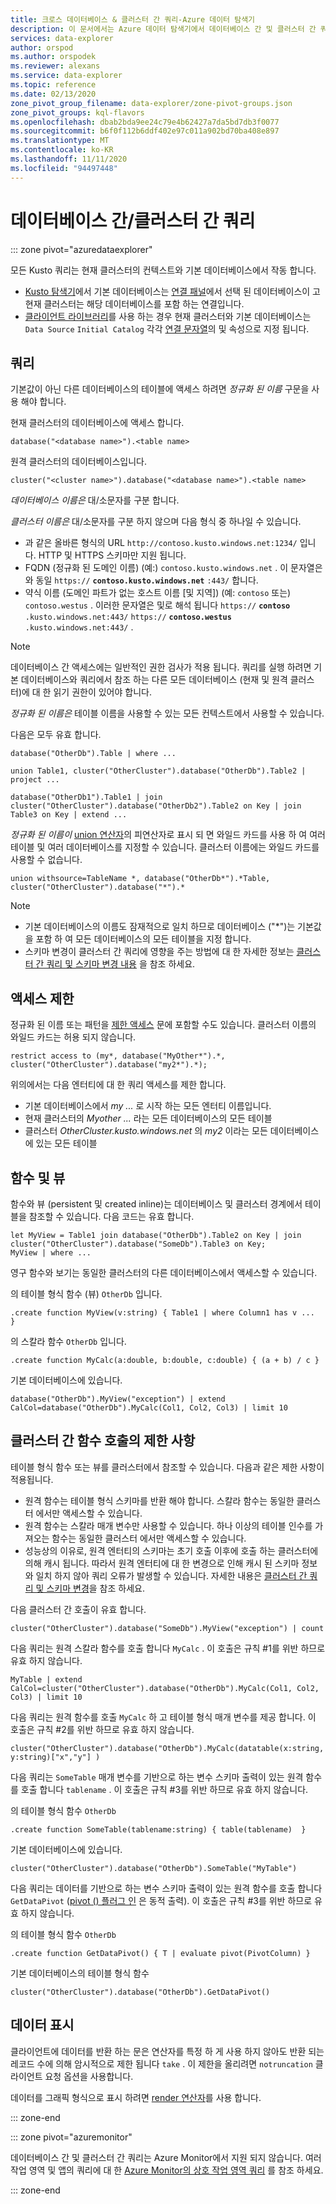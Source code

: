 ```yaml
---
title: 크로스 데이터베이스 & 클러스터 간 쿼리-Azure 데이터 탐색기
description: 이 문서에서는 Azure 데이터 탐색기에서 데이터베이스 간 및 클러스터 간 쿼리를 설명 합니다.
services: data-explorer
author: orspod
ms.author: orspodek
ms.reviewer: alexans
ms.service: data-explorer
ms.topic: reference
ms.date: 02/13/2020
zone_pivot_group_filename: data-explorer/zone-pivot-groups.json
zone_pivot_groups: kql-flavors
ms.openlocfilehash: dbab2bda9ee24c79e4b62427a7da5bd7db3f0077
ms.sourcegitcommit: b6f0f112b6ddf402e97c011a902bd70ba408e897
ms.translationtype: MT
ms.contentlocale: ko-KR
ms.lasthandoff: 11/11/2020
ms.locfileid: "94497448"
---
```

# <a name="cross-database-and-cross-cluster-queries"></a>데이터베이스 간/클러스터 간 쿼리

::: zone pivot="azuredataexplorer"

모든 Kusto 쿼리는 현재 클러스터의 컨텍스트와 기본 데이터베이스에서 작동 합니다.
* [Kusto 탐색기](../tools/kusto-explorer.md)에서 기본 데이터베이스는 [연결 패널](../tools/kusto-explorer.md#connections-panel)에서 선택 된 데이터베이스이 고 현재 클러스터는 해당 데이터베이스를 포함 하는 연결입니다.
* [클라이언트 라이브러리](../api/netfx/about-kusto-data.md)를 사용 하는 경우 현재 클러스터와 기본 데이터베이스는 `Data Source` `Initial Catalog` 각각 [연결 문자열](../api/connection-strings/kusto.md)의 및 속성으로 지정 됩니다.

## <a name="queries"></a>쿼리
기본값이 아닌 다른 데이터베이스의 테이블에 액세스 하려면 *정규화 된 이름* 구문을 사용 해야 합니다.

현재 클러스터의 데이터베이스에 액세스 합니다.

```kusto
database("<database name>").<table name>
```

원격 클러스터의 데이터베이스입니다.
```kusto
cluster("<cluster name>").database("<database name>").<table name>
```

*데이터베이스 이름은* 대/소문자를 구분 합니다.

*클러스터 이름은* 대/소문자를 구분 하지 않으며 다음 형식 중 하나일 수 있습니다.
   * 과 같은 올바른 형식의 URL `http://contoso.kusto.windows.net:1234/` 입니다. HTTP 및 HTTPS 스키마만 지원 됩니다.
   * FQDN (정규화 된 도메인 이름) (예:) `contoso.kusto.windows.net` . 이 문자열은와 동일 `https://` **`contoso.kusto.windows.net`** `:443/` 합니다.
   * 약식 이름 (도메인 파트가 없는 호스트 이름 [및 지역]) (예: `contoso` 또는) `contoso.westus` . 이러한 문자열은 및로 해석 됩니다 `https://` **`contoso`** `.kusto.windows.net:443/` `https://` **`contoso.westus`** `.kusto.windows.net:443/` .

> [!NOTE]
> 데이터베이스 간 액세스에는 일반적인 권한 검사가 적용 됩니다.
> 쿼리를 실행 하려면 기본 데이터베이스와 쿼리에서 참조 하는 다른 모든 데이터베이스 (현재 및 원격 클러스터)에 대 한 읽기 권한이 있어야 합니다.

*정규화 된 이름은* 테이블 이름을 사용할 수 있는 모든 컨텍스트에서 사용할 수 있습니다.

다음은 모두 유효 합니다.

```kusto
database("OtherDb").Table | where ...

union Table1, cluster("OtherCluster").database("OtherDb").Table2 | project ...

database("OtherDb1").Table1 | join cluster("OtherCluster").database("OtherDb2").Table2 on Key | join Table3 on Key | extend ...
```

*정규화 된 이름이* [union 연산자](./unionoperator.md)의 피연산자로 표시 되 면 와일드 카드를 사용 하 여 여러 테이블 및 여러 데이터베이스를 지정할 수 있습니다. 클러스터 이름에는 와일드 카드를 사용할 수 없습니다.

```kusto
union withsource=TableName *, database("OtherDb*").*Table, cluster("OtherCluster").database("*").*
```

> [!NOTE]
> * 기본 데이터베이스의 이름도 잠재적으로 일치 하므로 데이터베이스 ("&#42;")는 기본값을 포함 하 여 모든 데이터베이스의 모든 테이블을 지정 합니다.
> * 스키마 변경이 클러스터 간 쿼리에 영향을 주는 방법에 대 한 자세한 정보는 [클러스터 간 쿼리 및 스키마 변경 내용](../concepts/crossclusterandschemachanges.md) 을 참조 하세요.

## <a name="access-restriction"></a>액세스 제한

정규화 된 이름 또는 패턴을 [제한 액세스](./restrictstatement.md) 문에 포함할 수도 있습니다. 클러스터 이름의 와일드 카드는 허용 되지 않습니다.

```kusto
restrict access to (my*, database("MyOther*").*, cluster("OtherCluster").database("my2*").*);
```

위의에서는 다음 엔터티에 대 한 쿼리 액세스를 제한 합니다.

* 기본 데이터베이스에서 *my ...* 로 시작 하는 모든 엔터티 이름입니다. 
* 현재 클러스터의 *Myother ...* 라는 모든 데이터베이스의 모든 테이블
* 클러스터 *OtherCluster.kusto.windows.net* 의 *my2* 이라는 모든 데이터베이스에 있는 모든 테이블

## <a name="functions-and-views"></a>함수 및 뷰

함수와 뷰 (persistent 및 created inline)는 데이터베이스 및 클러스터 경계에서 테이블을 참조할 수 있습니다. 다음 코드는 유효 합니다.

```kusto
let MyView = Table1 join database("OtherDb").Table2 on Key | join cluster("OtherCluster").database("SomeDb").Table3 on Key;
MyView | where ...
```

영구 함수와 보기는 동일한 클러스터의 다른 데이터베이스에서 액세스할 수 있습니다.

의 테이블 형식 함수 (뷰) `OtherDb` 입니다.

```kusto
.create function MyView(v:string) { Table1 | where Column1 has v ...  }  
```

의 스칼라 함수 `OtherDb` 입니다.

```kusto
.create function MyCalc(a:double, b:double, c:double) { (a + b) / c }  
```

기본 데이터베이스에 있습니다.

```kusto
database("OtherDb").MyView("exception") | extend CalCol=database("OtherDb").MyCalc(Col1, Col2, Col3) | limit 10
```

## <a name="limitations-of-cross-cluster-function-calls"></a>클러스터 간 함수 호출의 제한 사항

테이블 형식 함수 또는 뷰를 클러스터에서 참조할 수 있습니다. 다음과 같은 제한 사항이 적용됩니다.

* 원격 함수는 테이블 형식 스키마를 반환 해야 합니다. 스칼라 함수는 동일한 클러스터 에서만 액세스할 수 있습니다.
* 원격 함수는 스칼라 매개 변수만 사용할 수 있습니다. 하나 이상의 테이블 인수를 가져오는 함수는 동일한 클러스터 에서만 액세스할 수 있습니다.
* 성능상의 이유로, 원격 엔터티의 스키마는 초기 호출 이후에 호출 하는 클러스터에 의해 캐시 됩니다. 따라서 원격 엔터티에 대 한 변경으로 인해 캐시 된 스키마 정보와 일치 하지 않아 쿼리 오류가 발생할 수 있습니다. 자세한 내용은 [클러스터 간 쿼리 및 스키마 변경](../concepts/crossclusterandschemachanges.md)을 참조 하세요.

다음 클러스터 간 호출이 유효 합니다.

```kusto
cluster("OtherCluster").database("SomeDb").MyView("exception") | count
```

다음 쿼리는 원격 스칼라 함수를 호출 합니다 `MyCalc` .
이 호출은 규칙 #1를 위반 하므로 유효 하지 않습니다.

```kusto
MyTable | extend CalCol=cluster("OtherCluster").database("OtherDb").MyCalc(Col1, Col2, Col3) | limit 10
```

다음 쿼리는 원격 함수를 호출 `MyCalc` 하 고 테이블 형식 매개 변수를 제공 합니다.
이 호출은 규칙 #2를 위반 하므로 유효 하지 않습니다.

```kusto
cluster("OtherCluster").database("OtherDb").MyCalc(datatable(x:string, y:string)["x","y"] )
```

다음 쿼리는 `SomeTable` 매개 변수를 기반으로 하는 변수 스키마 출력이 있는 원격 함수를 호출 합니다 `tablename` .
이 호출은 규칙 #3를 위반 하므로 유효 하지 않습니다.

의 테이블 형식 함수 `OtherDb`

```kusto
.create function SomeTable(tablename:string) { table(tablename)  }  
```

기본 데이터베이스에 있습니다.

```kusto
cluster("OtherCluster").database("OtherDb").SomeTable("MyTable")
```

다음 쿼리는 데이터를 기반으로 하는 변수 스키마 출력이 있는 원격 함수를 호출 합니다 `GetDataPivot` ([pivot () 플러그 인](pivotplugin.md) 은 동적 출력).
이 호출은 규칙 #3를 위반 하므로 유효 하지 않습니다.

의 테이블 형식 함수 `OtherDb`

```kusto
.create function GetDataPivot() { T | evaluate pivot(PivotColumn) }  
```

기본 데이터베이스의 테이블 형식 함수

```kusto
cluster("OtherCluster").database("OtherDb").GetDataPivot()
```

## <a name="displaying-data"></a>데이터 표시

클라이언트에 데이터를 반환 하는 문은 연산자를 특정 하 게 사용 하지 않아도 반환 되는 레코드 수에 의해 암시적으로 제한 됩니다 `take` . 이 제한을 올리려면 `notruncation` 클라이언트 요청 옵션을 사용합니다.

데이터를 그래픽 형식으로 표시 하려면 [render 연산자](renderoperator.md)를 사용 합니다.

::: zone-end

::: zone pivot="azuremonitor"

데이터베이스 간 및 클러스터 간 쿼리는 Azure Monitor에서 지원 되지 않습니다. 여러 작업 영역 및 앱의 쿼리에 대 한 [Azure Monitor의 상호 작업 영역 쿼리](/azure/azure-monitor/log-query/cross-workspace-query) 를 참조 하세요.

::: zone-end
